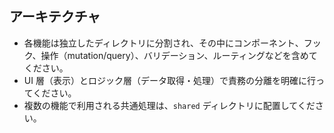 ## アーキテクチャ

- 各機能は独立したディレクトリに分割され、その中にコンポーネント、フック、操作（mutation/query）、バリデーション、ルーティングなどを含めてください。
- UI 層（表示）とロジック層（データ取得・処理）で責務の分離を明確に行ってください。
- 複数の機能で利用される共通処理は、`shared` ディレクトリに配置してください。


